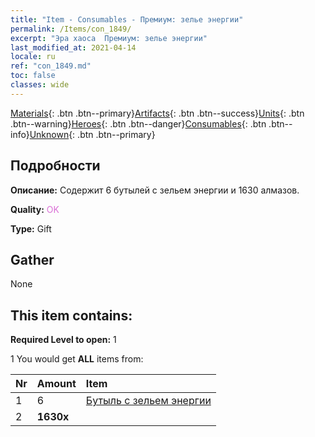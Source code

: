 ```yaml
---
title: "Item - Consumables - Премиум: зелье энергии"
permalink: /Items/con_1849/
excerpt: "Эра хаоса  Премиум: зелье энергии"
last_modified_at: 2021-04-14
locale: ru
ref: "con_1849.md"
toc: false
classes: wide
---
```

 [Materials](/ru/Items/){: .btn .btn--primary}[Artifacts](/ru/Items/Artifacts/){: .btn .btn--success}[Units](/ru/Items/Units/){: .btn .btn--warning}[Heroes](/ru/Items/Heroes/){: .btn .btn--danger}[Consumables](/ru/Items/Consumables/){: .btn .btn--info}[Unknown](/ru/Items/Unknown/){: .btn .btn--primary}

## Подробности
 **Описание:** Содержит 6 бутылей с зельем энергии и 1630 алмазов.

 **Quality:** <span style="color: #DA70D6">OK</span>

 **Type:** Gift

## Gather

  None

## This item contains:

 **Required Level to open:** 1

 1 You would get **ALL** items  from:

  | Nr | Amount |     Item    |
  |:---|:-------|:------------|
  | 1 | 6 | [Бутыль с зельем энергии](/ru/Items/con_1850/) | 
  | 2 |  **1630x** | <i class="fas fa-gem"/> |  | 
